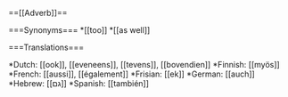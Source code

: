 ==[[Adverb]]==

===Synonyms===
*[[too]]
*[[as well]]

===Translations===

*Dutch: [[ook]], [[eveneens]], [[tevens]], [[bovendien]]
*Finnish: [[myös]]
*French: [[aussi]], [[également]]
*Frisian: [[ek]]
*German: [[auch]]
*Hebrew: [[גם]]
*Spanish: [[también]]